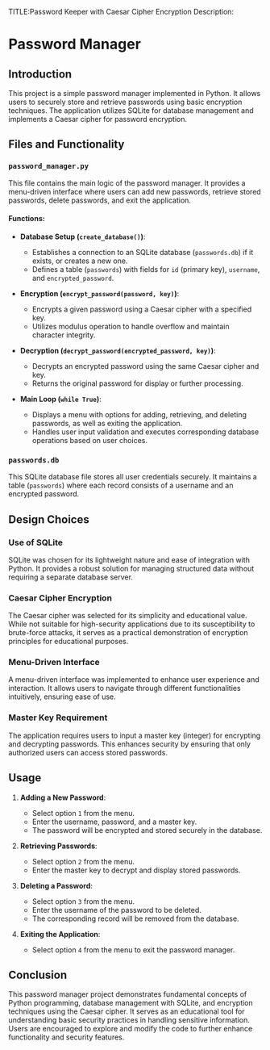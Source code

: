 TITLE:Password Keeper with Caesar Cipher Encryption
Description:

 # Password Manager

## Introduction
This project is a simple password manager implemented in Python. It allows users to securely store and retrieve passwords using basic encryption techniques. The application utilizes SQLite for database management and implements a Caesar cipher for password encryption.

## Files and Functionality

### `password_manager.py`
This file contains the main logic of the password manager. It provides a menu-driven interface where users can add new passwords, retrieve stored passwords, delete passwords, and exit the application.

#### Functions:
- **Database Setup (`create_database()`)**:
  - Establishes a connection to an SQLite database (`passwords.db`) if it exists, or creates a new one.
  - Defines a table (`passwords`) with fields for `id` (primary key), `username`, and `encrypted_password`.

- **Encryption (`encrypt_password(password, key)`)**:
  - Encrypts a given password using a Caesar cipher with a specified key.
  - Utilizes modulus operation to handle overflow and maintain character integrity.

- **Decryption (`decrypt_password(encrypted_password, key)`)**:
  - Decrypts an encrypted password using the same Caesar cipher and key.
  - Returns the original password for display or further processing.

- **Main Loop (`while True`)**:
  - Displays a menu with options for adding, retrieving, and deleting passwords, as well as exiting the application.
  - Handles user input validation and executes corresponding database operations based on user choices.

### `passwords.db`
This SQLite database file stores all user credentials securely. It maintains a table (`passwords`) where each record consists of a username and an encrypted password.

## Design Choices

### Use of SQLite
SQLite was chosen for its lightweight nature and ease of integration with Python. It provides a robust solution for managing structured data without requiring a separate database server.

### Caesar Cipher Encryption
The Caesar cipher was selected for its simplicity and educational value. While not suitable for high-security applications due to its susceptibility to brute-force attacks, it serves as a practical demonstration of encryption principles for educational purposes.

### Menu-Driven Interface
A menu-driven interface was implemented to enhance user experience and interaction. It allows users to navigate through different functionalities intuitively, ensuring ease of use.

### Master Key Requirement
The application requires users to input a master key (integer) for encrypting and decrypting passwords. This enhances security by ensuring that only authorized users can access stored passwords.

## Usage
1. **Adding a New Password**:
   - Select option `1` from the menu.
   - Enter the username, password, and a master key.
   - The password will be encrypted and stored securely in the database.

2. **Retrieving Passwords**:
   - Select option `2` from the menu.
   - Enter the master key to decrypt and display stored passwords.

3. **Deleting a Password**:
   - Select option `3` from the menu.
   - Enter the username of the password to be deleted.
   - The corresponding record will be removed from the database.

4. **Exiting the Application**:
   - Select option `4` from the menu to exit the password manager.

## Conclusion
This password manager project demonstrates fundamental concepts of Python programming, database management with SQLite, and encryption techniques using the Caesar cipher. It serves as an educational tool for understanding basic security practices in handling sensitive information. Users are encouraged to explore and modify the code to further enhance functionality and security features.

